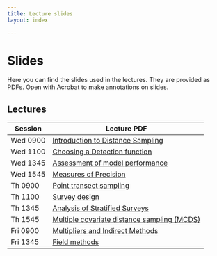 ```yaml
---
title: Lecture slides
layout: index

---
```


# Slides

Here you can find the slides used in the lectures. They are provided as PDFs. Open with Acrobat to make annotations on slides.

## Lectures

Session | Lecture PDF
------|------------
Wed 0900 | [Introduction to Distance Sampling](lectures/BlockA-introDS.pdf)
Wed 1100 | [Choosing a Detection function](lectures/BlockB-detfns-esw-f0.pdf)
Wed 1345 | [Assessment of model performance](lectures/BlockC-gof-assume.pdf)
Wed 1545 | [Measures of Precision](lectures/BlockD-precision-poststrat.pdf)
Th  0900 | [Point transect sampling](lectures/BlockE-points-Auk.pdf)
Th  1100 | [Survey design](lectures/BlockF-design.pdf)
Th  1345 | [Analysis of Stratified Surveys](lectures/BlockG-stratification.pdf)
Th  1545 | [Multiple covariate distance sampling (MCDS)](lectures/BlockH-covariates.pdf)
Fri 0900 | [Multipliers and Indirect Methods](lectures/BlockI-multipliers.pdf)
Fri 1345 | [Field methods](lectures/BlockJ-field.pdf)




